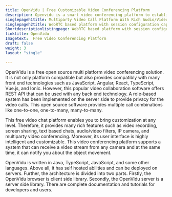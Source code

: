 ```yaml
---
title: OpenVidu | Free Customizable Video Conferencing Platform
description: Openvidu is a smart video conferencing platform to establish multiparty encrypted video calls. It is easy to set up and provides support for many frameworks
singlepageh1title: Multiparty Video Call Platform With Rich Audio/Video Filters
singlepageh2title: WebRTC based platform with session configuration capabilities. It offers powerful features such as screen sharing, intelligent layout, self hosted and many more
Shortdescriptionlistingpage: WebRTC based platform with session configuration capabilities. It offers powerful features such as screen sharing, intelligent layout, self hosted and many more
linktitle: OpenVidu
Imagetext:  Free Video Conferencing Platform
draft: false
weight: 3
layout: "single"

---
```


OpenVidu is a free open source multi platform video conferencing solution. It is not only platform compatible but also provides compatibly with many front end technologies such as JavaScript, Angular, React, TypeScript, Vue.js, and Ionic. However, this popular video collaboration software offers REST API that can be used with any back end technology. A role-based system has been implemented on the server side to provide privacy for the video calls. This open source software provides multiple call combinations like one-to-one, one-to-many, many-to-many.

This free video chat platform enables you to bring customization at any level. Therefore, it provides many rich features such as video recording, screen sharing, text based chats, audio/video filters, IP camera, and multiparty video conferencing. Moreover, its user interface is highly intelligent and customizable. This video conferencing platform supports a system that can receive a video stream from any camera and at the same time, it can notify you about the object movement.

OpenVidu is written in Java, TypeScript, JavaScript, and some other languages. Above all, it has self hosted abilities and can be deployed on servers. Further, the architecture is divided into two parts. Firstly, the OpenVidu browser is client side library. Secondly, the OpenVidu server is a server side library. There are complete documentation and tutorials for developers and users.